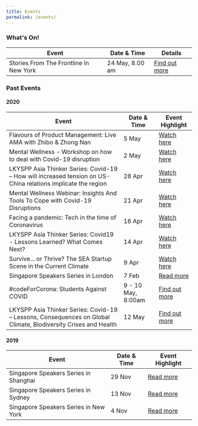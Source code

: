 ```yaml
---
title: Events
permalink: /events/
---
```


### What's On!

| Event  | Date & Time | Details |
|---|---|---|
| Stories From The Frontline In New York | 24 May, 8.00 am | [Find out more](https://www.singaporeglobalnetwork.com/events/frontlinestories-newyork) |

### Past Events

#### 2020

| Event  | Date & Time | Event Highlight |
|---|---|---| 
| Flavours of Product Management: Live AMA with Zhibo & Zhong Nan | 5 May |  [Watch here](https://youtu.be/DaNSJq3ln-Y) |
| Mental Wellness - Workshop on how to deal with Covid-19 disruption | 2 May | [Watch here](https://youtu.be/GLItys0isHE) |
| LKYSPP Asia Thinker Series: Covid-19 – How will increased tension on US-China relations implicate the region | 28 Apr | [Watch here](https://www.facebook.com/singaporeglobalnetwork/posts/3439500522744732) |
| Mental Wellness Webinar: Insights And Tools To Cope with Covid-19 Disruptions | 21 Apr | [Watch here](https://youtu.be/l1jOD4KvSK8) |
| Facing a pandemic: Tech in the time of Coronavirus | 16 Apr | [Watch here](https://youtu.be/ltsAlBM6Gvs) |
| LKYSPP Asia Thinker Series: Covid19 - Lessons Learned? What Comes Next? | 14 Apr | [Watch here](https://www.facebook.com/nuslkyspp/videos/515163069176839/) |
| Survive... or Thrive? The SEA Startup Scene in the Current Climate | 9 Apr | [Watch here](https://youtu.be/mNguMfFilvc) |
| Singapore Speakers Series in London | 7 Feb | [Read more](https://www.singaporeglobalnetwork.com/events/ssslondon-feb2020) |
| #codeForCorona: Students Against COVID | 9 - 10 May, 8:00am  | [Find out more](https://www.eventbrite.sg/e/codeforcorona-students-against-covid-tickets-101453431946) |
| LKYSPP Asia Thinker Series: Covid-19 – Lessons, Consequences on Global Climate, Biodiversity Crises and Health | 12 May | [Find out more](https://lkyspp.nus.edu.sg/news-events/events/details/covid-19-lessons-consequences-on-global-climate-biodiversity-crises-and-health) |

#### 2019

| Event  | Date & Time | Event Highlight |
|---|---|---|
| Singapore Speakers Series in Shanghai | 29 Nov | [Read more](https://www.singaporeglobalnetwork.com/events/ssssha-nov2019) |
| Singapore Speakers Series in Sydney  | 13 Nov | [Read more](https://www.singaporeglobalnetwork.com/events/ssssyd-nov2019) |
| Singapore Speakers Series in New York | 4 Nov | [Read more](https://www.singaporeglobalnetwork.com/events/sssny-nov2019) |


